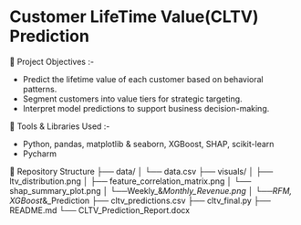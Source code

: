 # Customer LifeTime Value(CLTV) Prediction

📌 Project Objectives :-
- Predict the lifetime value of each customer based on behavioral patterns.
- Segment customers into value tiers for strategic targeting.
- Interpret model predictions to support business decision-making.

📌 Tools & Libraries Used :-
- Python, pandas, matplotlib & seaborn, XGBoost, SHAP, scikit-learn
- Pycharm

📁 Repository Structure
├── data/
│   └── data.csv
├── visuals/
│   ├── ltv_distribution.png
│   ├── feature_correlation_matrix.png
│   └── shap_summary_plot.png
│   └──Weekly_&_Monthly_Revenue.png
│   └──RFM, XGBoost_&_Prediction
├── cltv_predictions.csv
├── cltv_final.py
├── README.md
└── CLTV_Prediction_Report.docx

